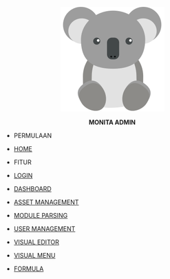 <div class="inti" >
<center class="logo">

![IMG](../assets/img/koala-svg.svg)

**MONITA ADMIN** 

</center>

<div class="txtb">
	
- PERMULAAN

</div>

<div class="txtw" style="font-size: 14px;">	


- [HOME](README.md "Home | Monita Admin")

</div>

<div class="txtb" >

- FITUR

</div>

<div class="txtw">	
	
- [LOGIN](fitur/login.md "Login | Monita Admin")


- [DASHBOARD](fitur/dashboard.md "Dashboard | Monita Admin")


- [ASSET MANAGEMENT](fitur/asset_m.md "Asset Management | Monita Admin")


- [MODULE PARSING](fitur/modul_p.md "Module Parsing | Monita Admin")


- [USER MANAGEMENT](fitur/user_m.md "User Management | Monita Admin")


- [VISUAL EDITOR](fitur/visual_e.md "Visual Editor | Monita Admin")


- [VISUAL MENU](fitur/visual_m.md "Visual Menu | Monita Admin")


- [FORMULA](fitur/formula.md "Formula | Monita Admin")



</div>
</div>

